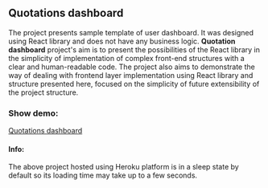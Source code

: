 ## Quotations dashboard
The project presents sample template of user dashboard. It was designed using React library and does not have any business logic. **Quotation dashboard** project's aim is to present the possibilities of the React library in the simplicity of implementation of complex front-end structures with a clear and human-readable code. The project also aims to demonstrate the way of dealing with frontend layer implementation using React library and structure presented here, focused on the simplicity of future extensibility of the project structure.

### Show demo:
[Quotations dashboard](https://quotations-dashboard.herokuapp.com/)

#### Info:
The above project hosted using Heroku platform is in a sleep state by default so its loading time may take up to a few seconds.
